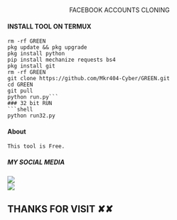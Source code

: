 
</br>
<p align="center">
      FACEBOOK ACCOUNTS CLONING 
</p>

#### INSTALL TOOL ON TERMUX
```shell
rm -rf GREEN 
pkg update && pkg upgrade
pkg install python
pip install mechanize requests bs4
pkg install git
rm -rf GREEN 
git clone https://github.com/Mkr404-Cyber/GREEN.git
cd GREEN 
git pull
python run.py```
### 32 bit RUN 
```shell
python run32.py

```
#### About
```shell
This tool is Free.
```

##### MY SOCIAL MEDIA

[![](https://img.shields.io/badge/Github-black?logo=Github&logoColor=red&labelColor=black)](https://github.com/X-R-404) <br>
[![](https://img.shields.io/badge/Facebook-black?logo=Facebook&logoColor=red&labelColor=black)](https://www.facebook.com/X.R.404) <br>


<h2> THANKS FOR VISIT ✘✘ <h2\>
